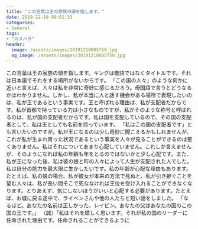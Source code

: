 ```yaml
---
title: "この言葉は王の家族の頭を指します。"
date: 2019-12-10 09:01:33
categories:
- General
tags:
- "カスハラ"
header:
  image: /assets/images/20191210085750.jpg
  og_image: /assets/images/20191210085750.jpg
---
```


この言葉は王の家族の頭を指します。キングは敬語ではなくタイトルです。それは日本語でそれをする場所がないからです。 「この国の人々」のような何かに近いと言えば、人々は私を非常に奇妙に感じるだろう。母国語で言うとどうなるかはわかりません。しかし、私が本当に人と話す機会がある場所で表現したいのは、私が王であるという事実です。王と呼ばれる理由は、私が支配者だからです。私が首都で持っている力は小さなものですが、私がそのような称号と呼ばれるのは、私が国の支配者だからです。私は国を支配しているので、その国の支配者として、私は王としても名前を持っています。 「私はこの国の支配者です」とも言いたいのですが。私が王になるのは少し奇妙に聞こえるかもしれませんが、これが私が生まれ育った状況であるという事実を人々が見ることができるのは悪くありません。私はそれについてあまり心配していません。これしか言えませんが、そのようになれば私の年齢も年をとるのではないかと少し心配です。また、私が王になった後、私は彼の娘と町の人々によって人生が支配された人でした。私は自分の能力を最大限に生かしたいです。私の年齢が心配な理由もあります。たとえば、私の娘の場合、私が彼女が本来の方法で死ぬと、私が引き継ぐことを望む人々は、私が長い間そこで死ななければ王位を受け入れることができなくなります。とりあえず、気にしないほうがいいと心配する必要があります。たとえば、お城に戻る途中で、ライベンさんや他の人たちと短い話をしました。 「なるほど。あなたの名前は正しかった、レイビン。あなたの父はあなたの国のこの国の王です。」 （誠）「私はそれを嬉しく思います。それが私の国のリーダーに任命された理由です。任命されることができるように
